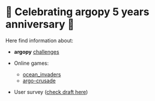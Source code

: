 # 🎂 Celebrating argopy 5 years anniversary 🎂

Here find information about:

- **argopy** [challenges](https://github.com/gmaze/argopy_5years/tree/main/challenges)

- Online games:
  - [ocean_invaders](https://github.com/gmaze/argopy_5years/tree/main/ocean_invaders)
  - [argo-crusade](https://github.com/gmaze/argopy_5years/tree/main/argo-crusade)

- User survey ([check draft here](https://docs.google.com/forms/d/15iVgAuf7IQROEBgwv5cAKzjbM1LoxHMIk54pGsv6DRQ/edit?usp=drive_web))
